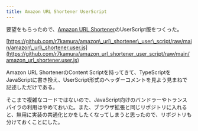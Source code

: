 ```yaml
---
title: Amazon URL Shortener UserScript
---
```

要望をもらったので、[Amazon URL Shortener](https://chrome.google.com/webstore/detail/amazon-url-shortener/bonkcfmjkpdnieejahndognlbogaikdg)のUserScript版をつくった。

[https://github.com/r7kamura/amazon\_url\_shortener\_user\_script/raw/main/amazon\_url\_shortener.user.js](https://github.com/r7kamura/amazon_url_shortener_user_script/raw/main/amazon_url_shortener.user.js)

Amazon URL ShortenerのContent Scriptを持ってきて、TypeScriptをJavaScriptに書き換え、UserScript形式のヘッダーコメントを見よう見まねで記述しただけである。

そこまで複雑なコードではないので、JavaScript向けのバンドラーやトランスパイラの利用はやめておいた。また、ブラウザ拡張と同じリポジトリに入れると、無用に実装の共通化とかをしたくなってしまうと思ったので、リポジトリも分けておくことにした。

